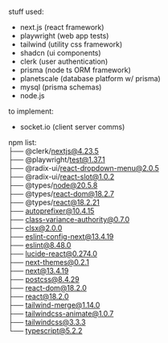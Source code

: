 stuff used:

- next.js (react framework)
- playwright (web app tests)
- tailwind (utility css framework)
- shadcn (ui components)
- clerk (user authentication)
- prisma (node ts ORM framework)
- planetscale (database platform w/ prisma)
- mysql (prisma schemas)
- node.js

to implement: 
- socket.io (client server comms)


npm list: <br>
├── @clerk/nextjs@4.23.5 <br>
├── @playwright/test@1.37.1 <br>
├── @radix-ui/react-dropdown-menu@2.0.5 <br>
├── @radix-ui/react-slot@1.0.2 <br>
├── @types/node@20.5.8 <br>
├── @types/react-dom@18.2.7 <br>
├── @types/react@18.2.21 <br>
├── autoprefixer@10.4.15 <br>
├── class-variance-authority@0.7.0 <br>
├── clsx@2.0.0 <br>
├── eslint-config-next@13.4.19 <br>
├── eslint@8.48.0 <br>
├── lucide-react@0.274.0 <br>
├── next-themes@0.2.1 <br>
├── next@13.4.19 <br>
├── postcss@8.4.29 <br>
├── react-dom@18.2.0 <br>
├── react@18.2.0 <br>
├── tailwind-merge@1.14.0 <br>
├── tailwindcss-animate@1.0.7 <br>
├── tailwindcss@3.3.3 <br>
└── typescript@5.2.2
